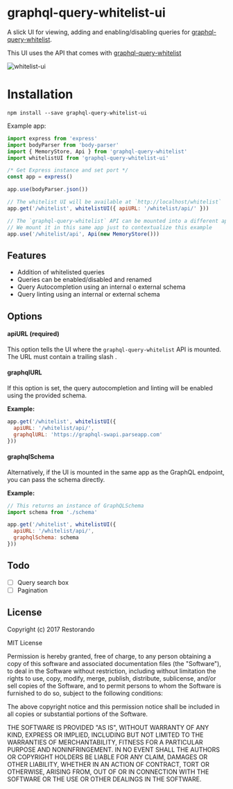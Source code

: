 # graphql-query-whitelist-ui

A slick UI for viewing, adding and enabling/disabling queries for [graphql-query-whitelist](https://github.com/restorando/graphql-query-whitelist).

This UI uses the API that comes with [graphql-query-whitelist](https://github.com/restorando/graphql-query-whitelist)

![whitelist-ui](https://cloud.githubusercontent.com/assets/591992/21966398/248f9b3c-db51-11e6-9c37-12e2a3a9a9de.gif)

# Installation

`npm install --save graphql-query-whitelist-ui`

Example app:

```js
import express from 'express'
import bodyParser from 'body-parser'
import { MemoryStore, Api } from 'graphql-query-whitelist'
import whitelistUI from 'graphql-query-whitelist-ui'

/* Get Express instance and set port */
const app = express()

app.use(bodyParser.json())

// The whitelist UI will be available at `http://localhost/whitelist`
app.get('/whitelist', whitelistUI({ apiURL: '/whitelist/api/' }))

// The `graphql-query-whitelist` API can be mounted into a different app.
// We mount it in this same app just to contextualize this example
app.use('/whitelist/api', Api(new MemoryStore()))
```

## Features

 - Addition of whitelisted queries
 - Queries can be enabled/disabled and renamed
 - Query Autocompletion using an internal o external schema
 - Query linting using an internal or external schema

## Options

#### apiURL (required)

This option tells the UI where the `graphql-query-whitelist` API is mounted. The URL must contain a trailing slash .

#### graphqlURL

If this option is set, the query autocompletion and linting will be enabled using the provided schema.

**Example:**

```js
app.get('/whitelist', whitelistUI({
  apiURL: '/whitelist/api/',
  graphqlURL: 'https://graphql-swapi.parseapp.com'
}))
```

#### graphqlSchema

Alternatively, if the UI is mounted in the same app as the GraphQL endpoint, you can pass the schema directly.

**Example:**

```js
// This returns an instance of GraphQLSchema
import schema from './schema'

app.get('/whitelist', whitelistUI({
  apiURL: '/whitelist/api/',
  graphqlSchema: schema
}))
```

## Todo

- [ ] Query search box
- [ ] Pagination

## License

Copyright (c) 2017 Restorando

MIT License

Permission is hereby granted, free of charge, to any person obtaining
a copy of this software and associated documentation files (the
"Software"), to deal in the Software without restriction, including
without limitation the rights to use, copy, modify, merge, publish,
distribute, sublicense, and/or sell copies of the Software, and to
permit persons to whom the Software is furnished to do so, subject to
the following conditions:

The above copyright notice and this permission notice shall be
included in all copies or substantial portions of the Software.

THE SOFTWARE IS PROVIDED "AS IS", WITHOUT WARRANTY OF ANY KIND,
EXPRESS OR IMPLIED, INCLUDING BUT NOT LIMITED TO THE WARRANTIES OF
MERCHANTABILITY, FITNESS FOR A PARTICULAR PURPOSE AND
NONINFRINGEMENT. IN NO EVENT SHALL THE AUTHORS OR COPYRIGHT HOLDERS BE
LIABLE FOR ANY CLAIM, DAMAGES OR OTHER LIABILITY, WHETHER IN AN ACTION
OF CONTRACT, TORT OR OTHERWISE, ARISING FROM, OUT OF OR IN CONNECTION
WITH THE SOFTWARE OR THE USE OR OTHER DEALINGS IN THE SOFTWARE.
